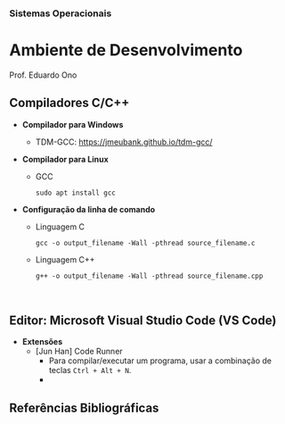 ### Sistemas Operacionais

# Ambiente de Desenvolvimento

Prof. Eduardo Ono

## Compiladores C/C++

  * **Compilador para Windows**
    * TDM-GCC: https://jmeubank.github.io/tdm-gcc/
  
  * **Compilador para Linux**
    * GCC

      `sudo apt install gcc`

  * **Configuração da linha de comando**
    * Linguagem C

      `gcc -o output_filename -Wall -pthread source_filename.c`

    * Linguagem C++

      `g++ -o output_filename -Wall -pthread source_filename.cpp`

<br>

## Editor: Microsoft Visual Studio Code (VS Code)

  * **Extensões**
    * [Jun Han] Code Runner
      * Para compilar/executar um programa, usar a combinação de teclas `Ctrl + Alt + N`.
      * 

## Referências Bibliográficas

<br>
